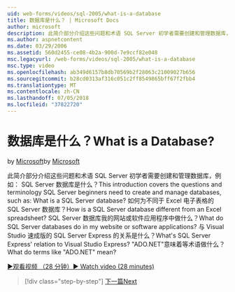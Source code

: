 ```yaml
---
uid: web-forms/videos/sql-2005/what-is-a-database
title: 数据库是什么？ | Microsoft Docs
author: microsoft
description: 此简介部分介绍这些问题和术语 SQL Server 初学者需要创建和管理数据库，例如： SQL Server 数据库是什么？ 如何...
ms.author: aspnetcontent
ms.date: 03/29/2006
ms.assetid: 560d2455-ce08-4b2a-900d-7e9ccf82e048
msc.legacyurl: /web-forms/videos/sql-2005/what-is-a-database
msc.type: video
ms.openlocfilehash: ab349d6157b8db70569b2f28063c21009027b656
ms.sourcegitcommit: b28cd0313af316c051c2ff8549865bff67f2fbb4
ms.translationtype: MT
ms.contentlocale: zh-CN
ms.lasthandoff: 07/05/2018
ms.locfileid: "37822720"
---
```

<a name="what-is-a-database"></a><span data-ttu-id="69d6c-105">数据库是什么？</span><span class="sxs-lookup"><span data-stu-id="69d6c-105">What is a Database?</span></span>
====================
<span data-ttu-id="69d6c-106">by [Microsoft](https://github.com/microsoft)</span><span class="sxs-lookup"><span data-stu-id="69d6c-106">by [Microsoft](https://github.com/microsoft)</span></span>

<span data-ttu-id="69d6c-107">此简介部分介绍这些问题和术语 SQL Server 初学者需要创建和管理数据库，例如： SQL Server 数据库是什么？</span><span class="sxs-lookup"><span data-stu-id="69d6c-107">This introduction covers the questions and terminology SQL Server beginners need to create and manage databases, such as: What is a SQL Server database?</span></span> <span data-ttu-id="69d6c-108">如何为不同于 Excel 电子表格的 SQL Server 数据库？</span><span class="sxs-lookup"><span data-stu-id="69d6c-108">How is a SQL Server database different from an Excel spreadsheet?</span></span> <span data-ttu-id="69d6c-109">SQL Server 数据库我的网站或软件应用程序中做什么？</span><span class="sxs-lookup"><span data-stu-id="69d6c-109">What do SQL Server databases do in my website or software applications?</span></span> <span data-ttu-id="69d6c-110">与 Visual Studio 速成版的 SQL Server Express 的关系是什么？</span><span class="sxs-lookup"><span data-stu-id="69d6c-110">What's SQL Server Express' relation to Visual Studio Express?</span></span> <span data-ttu-id="69d6c-111">"ADO.NET"意味着等术语做什么？</span><span class="sxs-lookup"><span data-stu-id="69d6c-111">What do terms like "ADO.NET" mean?</span></span>

[<span data-ttu-id="69d6c-112">&#9654;观看视频 （28 分钟）</span><span class="sxs-lookup"><span data-stu-id="69d6c-112">&#9654; Watch video (28 minutes)</span></span>](https://channel9.msdn.com/Blogs/ASP-NET-Site-Videos/what-is-a-database)

> [!div class="step-by-step"]
> [<span data-ttu-id="69d6c-113">下一篇</span><span class="sxs-lookup"><span data-stu-id="69d6c-113">Next</span></span>](understanding-database-tables-and-records.md)
